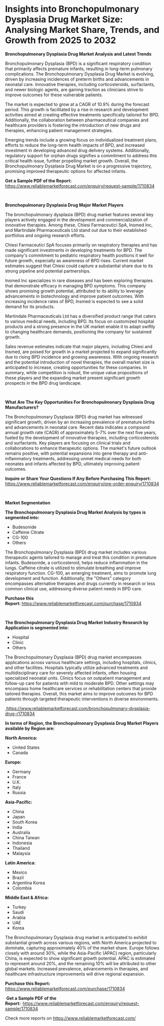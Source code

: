 <p><h1>Insights into Bronchopulmonary Dysplasia Drug Market Size: Analysing Market Share, Trends, and Growth from 2025 to 2032</h1></p><p><strong>Bronchopulmonary Dysplasia Drug Market Analysis and Latest Trends</strong></p>
<p><p>Bronchopulmonary Dysplasia (BPD) is a significant respiratory condition that primarily affects premature infants, resulting in long-term pulmonary complications. The Bronchopulmonary Dysplasia Drug Market is evolving, driven by increasing incidences of preterm births and advancements in neonatal care. Innovative therapies, including corticosteroids, surfactants, and newer biologic agents, are gaining traction as clinicians strive to improve outcomes for these vulnerable patients.</p><p>The market is expected to grow at a CAGR of 10.9% during the forecast period. This growth is facilitated by a rise in research and development activities aimed at creating effective treatments specifically tailored for BPD. Additionally, the collaboration between pharmaceutical companies and healthcare providers is fostering the introduction of new drugs and therapies, enhancing patient management strategies. </p><p>Emerging trends include a growing focus on individualized treatment plans, efforts to reduce the long-term health impacts of BPD, and increased investment in developing advanced drug delivery systems. Additionally, regulatory support for orphan drugs signifies a commitment to address this critical health issue, further propelling market growth. Overall, the Bronchopulmonary Dysplasia Drug Market is on a progressive trajectory, promising improved therapeutic options for affected infants.</p></p>
<p><strong>Get a Sample PDF of the Report:&nbsp;</strong> <a href="https://www.reliablemarketforecast.com/enquiry/request-sample/1710834?utm_campaign=3081&utm_medium=2&utm_source=Github&utm_content=ia&utm_term=27032025&utm_id=bronchopulmonary-dysplasia-drug">https://www.reliablemarketforecast.com/enquiry/request-sample/1710834</a></p>
<p>&nbsp;</p>
<p><strong>Bronchopulmonary Dysplasia Drug Major Market Players</strong></p>
<p><p>The bronchopulmonary dysplasia (BPD) drug market features several key players actively engaged in the development and commercialization of innovative therapies. Among these, Chiesi Farmaceutici SpA, Insmed Inc, and Martindale Pharmaceuticals Ltd stand out due to their established portfolios and ongoing research efforts.</p><p>Chiesi Farmaceutici SpA focuses primarily on respiratory therapies and has made significant investments in developing treatments for BPD. The company's commitment to pediatric respiratory health positions it well for future growth, especially as awareness of BPD rises. Current market estimates suggest that Chiesi could capture a substantial share due to its strong pipeline and potential partnerships.</p><p>Insmed Inc specializes in rare diseases and has been exploring therapies that demonstrate efficacy in managing BPD symptoms. This company shows promising growth potential, attributed to its ability to leverage advancements in biotechnology and improve patient outcomes. With increasing incidence rates of BPD, Insmed is expected to see a solid demand for its products.</p><p>Martindale Pharmaceuticals Ltd has a diversified product range that caters to various medical needs, including BPD. Its focus on customized hospital products and a strong presence in the UK market enable it to adapt swiftly to changing healthcare demands, positioning the company for sustained growth.</p><p>Sales revenue estimates indicate that major players, including Chiesi and Insmed, are poised for growth in a market projected to expand significantly due to rising BPD incidence and growing awareness. With ongoing research and the potential introduction of novel therapies, the overall market size is anticipated to increase, creating opportunities for these companies. In summary, while competition is robust, the unique value propositions of these players and the expanding market present significant growth prospects in the BPD drug landscape.</p></p>
<p>&nbsp;</p>
<p><strong>What Are The Key Opportunities For Bronchopulmonary Dysplasia Drug Manufacturers?</strong></p>
<p><p>The Bronchopulmonary Dysplasia (BPD) drug market has witnessed significant growth, driven by an increasing prevalence of premature births and advancements in neonatal care. Recent data indicates a compound annual growth rate (CAGR) of approximately 5-7% over the next five years, fueled by the development of innovative therapies, including corticosteroids and surfactants. Key players are focusing on clinical trials and collaborations to enhance therapeutic options. The market's future outlook remains positive, with potential expansions into gene therapy and anti-inflammatory treatments, addressing unmet medical needs for both neonates and infants affected by BPD, ultimately improving patient outcomes.</p></p>
<p><strong>Inquire or Share Your Questions If Any Before Purchasing This Report:</strong> <a href="https://www.reliablemarketforecast.com/enquiry/pre-order-enquiry/1710834?utm_campaign=3081&utm_medium=2&utm_source=Github&utm_content=ia&utm_term=27032025&utm_id=bronchopulmonary-dysplasia-drug">https://www.reliablemarketforecast.com/enquiry/pre-order-enquiry/1710834</a></p>
<p>&nbsp;</p>
<p><strong>Market Segmentation</strong></p>
<p><strong>The Bronchopulmonary Dysplasia Drug Market Analysis by types is segmented into:</strong></p>
<p><ul><li>Budesonide</li><li>Caffeine Citrate</li><li>CG-100</li><li>Others</li></ul></p>
<p><p>The Bronchopulmonary Dysplasia (BPD) drug market includes various therapeutic agents tailored to manage and treat this condition in premature infants. Budesonide, a corticosteroid, helps reduce inflammation in the lungs. Caffeine citrate is utilized to stimulate breathing and improve respiratory function. CG-100, an emerging treatment, aims to promote lung development and function. Additionally, the "Others" category encompasses alternative therapies and drugs currently in research or less common clinical use, addressing diverse patient needs in BPD care.</p></p>
<p><strong>Purchase this Report:&nbsp;</strong><a href="https://www.reliablemarketforecast.com/purchase/1710834?utm_campaign=3081&utm_medium=2&utm_source=Github&utm_content=ia&utm_term=27032025&utm_id=bronchopulmonary-dysplasia-drug">https://www.reliablemarketforecast.com/purchase/1710834</a></p>
<p>&nbsp;</p>
<p><strong>The Bronchopulmonary Dysplasia Drug Market Industry Research by Application is segmented into:</strong></p>
<p><ul><li>Hospital</li><li>Clinic</li><li>Others</li></ul></p>
<p><p>The Bronchopulmonary Dysplasia (BPD) drug market encompasses applications across various healthcare settings, including hospitals, clinics, and other facilities. Hospitals typically utilize advanced treatments and multidisciplinary care for severely affected infants, often housing specialized neonatal units. Clinics focus on outpatient management and follow-up care for patients with mild to moderate BPD. Other settings may encompass home healthcare services or rehabilitation centers that provide tailored therapies. Overall, this market aims to improve outcomes for BPD patients through targeted therapeutic interventions in diverse environments.</p></p>
<p><a href="https://www.reliablemarketforecast.com/bronchopulmonary-dysplasia-drug-r1710834?utm_campaign=3081&utm_medium=2&utm_source=Github&utm_content=ia&utm_term=27032025&utm_id=bronchopulmonary-dysplasia-drug">&nbsp;https://www.reliablemarketforecast.com/bronchopulmonary-dysplasia-drug-r1710834</a></p>
<p><strong>In terms of Region, the Bronchopulmonary Dysplasia Drug Market Players available by Region are:</strong></p>
<p>
    <p> <strong> North America: </strong>
        <ul>
            <li>United States</li>
            <li>Canada</li>
        </ul>
        </p> 
    <p> <strong> Europe: </strong>
        <ul>
            <li>Germany</li>
            <li>France</li>
            <li>U.K.</li>
            <li>Italy</li>
            <li>Russia</li>
        </ul>
        </p> 
    <p> <strong> Asia-Pacific: </strong>
        <ul>
            <li>China</li>
            <li>Japan</li>
            <li>South Korea</li>
            <li>India</li>
            <li>Australia</li>
            <li>China Taiwan</li>
            <li>Indonesia</li>
            <li>Thailand</li>
            <li>Malaysia</li>
        </ul>
        </p> 
    <p> <strong> Latin America: </strong>
        <ul>
            <li>Mexico</li>
            <li>Brazil</li>
            <li>Argentina Korea</li>
            <li>Colombia</li>
        </ul>
        </p> 
    <p> <strong> Middle East & Africa: </strong>
        <ul>
            <li>Turkey</li>
            <li>Saudi</li>
            <li>Arabia</li>
            <li>UAE</li>
            <li>Korea</li>
        </ul>
    </p>
    </p>
<p><p>The Bronchopulmonary Dysplasia drug market is anticipated to exhibit substantial growth across various regions, with North America projected to dominate, capturing approximately 40% of the market share. Europe follows closely with around 30%, while the Asia-Pacific (APAC) region, particularly China, is expected to show significant growth potential. APAC is estimated to represent around 20%, and the remaining 10% will be attributed to other global markets. Increased prevalence, advancements in therapies, and healthcare infrastructure improvements will drive regional expansion.</p></p>
<p><strong>Purchase this Report: </strong><a href="https://www.reliablemarketforecast.com/purchase/1710834?utm_campaign=3081&utm_medium=2&utm_source=Github&utm_content=ia&utm_term=27032025&utm_id=bronchopulmonary-dysplasia-drug">https://www.reliablemarketforecast.com/purchase/1710834</a></p>
<p>&nbsp;<strong>Get a Sample PDF of the Report:&nbsp;&nbsp;</strong><a href="https://www.reliablemarketforecast.com/enquiry/request-sample/1710834?utm_campaign=3081&utm_medium=2&utm_source=Github&utm_content=ia&utm_term=27032025&utm_id=bronchopulmonary-dysplasia-drug">https://www.reliablemarketforecast.com/enquiry/request-sample/1710834</a></p>
<p><strong></strong></p>
<p>Check more reports on <a href="https://www.reliablemarketforecast.com/?utm_campaign=3081&utm_medium=2&utm_source=Github&utm_content=ia&utm_term=27032025&utm_id=bronchopulmonary-dysplasia-drug">https://www.reliablemarketforecast.com/</a></p>